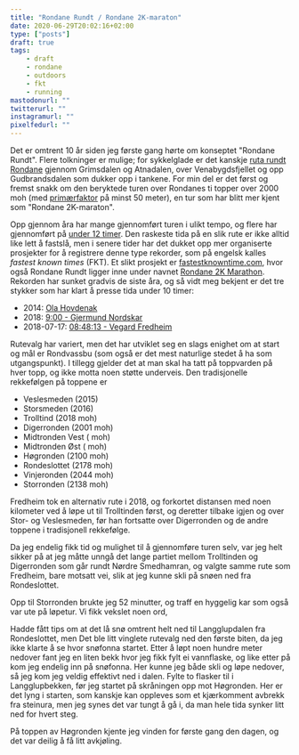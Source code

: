 ```yaml
---
title: "Rondane Rundt / Rondane 2K-maraton"
date: 2020-06-29T20:02:16+02:00
type: ["posts"]
draft: true
tags:
    - draft
    - rondane
    - outdoors
    - fkt
    - running
mastodonurl: ""
twitterurl: ""
instagramurl: ""
pixelfedurl: ""
---
```


Det er omtrent 10 år siden jeg første gang hørte om konseptet "Rondane Rundt".
Flere tolkninger er mulige; for sykkelglade er det kanskje [ruta rundt
Rondane](https://vegtur.cc/sider/rondane-rundt) gjennom Grimsdalen og Atnadalen,
over Venabygdsfjellet og opp Gudbrandsdalen som dukker opp i tankene. For min
del er det først og fremst snakk om den beryktede turen over Rondanes ti topper
over 2000 moh (med [primærfaktor](https://snl.no/prim%C3%A6rfaktor) på minst 50
meter), en tur som har blitt mer kjent som "Rondane 2K-maraton".

Opp gjennom åra har mange gjennomført turen i ulikt tempo, og flere har
gjennomført på [under 12
timer](https://www.fjellforum.no/topic/7017-fjellrute-rondane-2k-maraton/). Den
raskeste tida på en slik rute er ikke alltid like lett å fastslå, men i senere
tider har det dukket opp mer organiserte prosjekter for å registrere denne type
rekorder, som på engelsk kalles *fastest known times* (FKT). Et slikt prosjekt
er [fastestknowntime.com](https://fastestknowntime.com/), hvor også Rondane
Rundt ligger inne under navnet [Rondane 2K
Marathon](https://fastestknowntime.com/route/rondane-2k-marathon-norway).
Rekorden har sunket gradvis de siste åra, og så vidt meg bekjent er det tre
stykker som har klart å presse tida under 10 timer:

- 2014: [Ola Hovdenak]()
- 2018: [9:00 - Gjermund
  Nordskar](https://www.friflyt.no/topptur/ny-rekord-paa-rondane-2k-maraton)
- 2018-07-17: [08:48:13 - Vegard
  Fredheim](https://fastestknowntime.com/fkt/vegard-fredheim-rondane-2k-marathon-norway-2018-07-17)

Rutevalg har variert, men det har utviklet seg en slags enighet om at start og
mål er Rondvassbu (som også er det mest naturlige stedet å ha som utgangspunkt).
I tillegg gjelder det at man skal ha tatt på toppvarden på hver topp, og ikke
motta noen støtte underveis.  Den tradisjonelle rekkefølgen på toppene er

- Veslesmeden (2015)
- Storsmeden (2016)
- Trolltind (2018 moh)
- Digerronden (2001 moh)
- Midtronden Vest ( moh)
- Midtronden Øst ( moh)
- Høgronden (2100 moh)
- Rondeslottet (2178 moh)
- Vinjeronden (2044 moh)
- Storronden (2138 moh)

Fredheim tok en alternativ rute i 2018, og forkortet distansen med noen
kilometer ved å løpe ut til Trolltinden først, og deretter tilbake igjen og over Stor-
og Veslesmeden, før han fortsatte over Digerronden og de andre toppene i
tradisjonell rekkefølge. 

Da jeg endelig fikk tid og mulighet til å gjennomføre turen selv, var jeg helt
sikker på at jeg måtte unngå det lange partiet mellom Trolltinden og Digerronden
som går rundt Nørdre Smedhamran, og valgte samme rute som Fredheim, bare motsatt
vei, slik at jeg kunne skli på snøen ned fra Rondeslottet.

Opp til Storronden brukte jeg 52 minutter, og traff en hyggelig kar som også var
ute på løpetur. Vi fikk vekslet noen ord,

Hadde fått tips om at det lå snø omtrent helt ned til Langglupdalen fra
Rondeslottet, men Det ble litt vinglete rutevalg ned den første biten, da jeg
ikke klarte å se hvor snøfonna startet. Etter å løpt noen hundre meter nedover
fant jeg en liten bekk hvor jeg fikk fylt ei vannflaske, og like etter på kom
jeg endelig inn på snøfonna. Her kunne jeg både skli og løpe nedover, så jeg kom
jeg veldig effektivt ned i dalen. Fylte to flasker til i Langglupbekken, før jeg
startet på skråningen opp mot Høgronden. Her er det lyng i starten, som kanskje
kan oppleves som et kjærkomment avbrekk fra steinura, men jeg synes det var
tungt å gå i, da man hele tida synker litt ned for hvert steg. 

På toppen av Høgronden kjente jeg vinden for første gang den dagen, og det var
deilig å få litt avkjøling.

